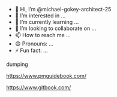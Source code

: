 - 👋 Hi, I’m @michael-gokey-architect-25
- 👀 I’m interested in ...
- 🌱 I’m currently learning ...
- 💞️ I’m looking to collaborate on ...
- 📫 How to reach me ...
- 😄 Pronouns: ...
- ⚡ Fun fact: ...

<!---
michael-gokey-architect-25/michael-gokey-architect-25 is a ✨ special ✨ repository because its `README.md` (this file) appears on your GitHub profile.
You can click the Preview link to take a look at your changes.
--->


dumping

https://www.pmguidebook.com/

https://www.gitbook.com/


